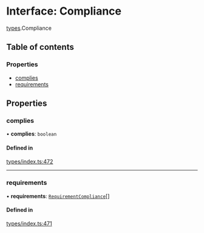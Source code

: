 # Interface: Compliance

[types](../wiki/types).Compliance

## Table of contents

### Properties

- [complies](../wiki/types.Compliance#complies)
- [requirements](../wiki/types.Compliance#requirements)

## Properties

### complies

• **complies**: `boolean`

#### Defined in

[types/index.ts:472](https://github.com/PolymathNetwork/polymesh-sdk/blob/c6fe1be3/src/types/index.ts#L472)

___

### requirements

• **requirements**: [`RequirementCompliance`](../wiki/types.RequirementCompliance)[]

#### Defined in

[types/index.ts:471](https://github.com/PolymathNetwork/polymesh-sdk/blob/c6fe1be3/src/types/index.ts#L471)
